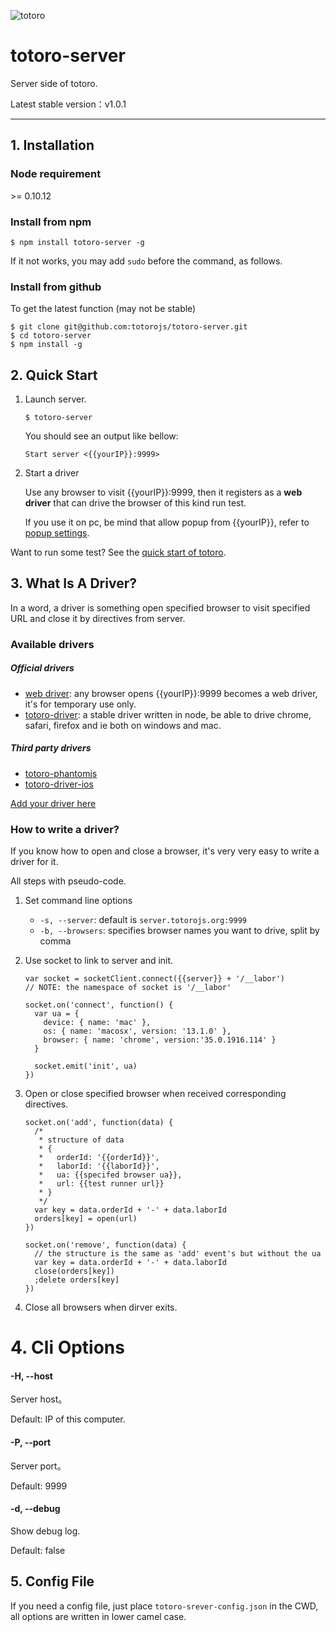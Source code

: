 ![totoro](https://f.cloud.github.com/assets/340282/891339/657d9018-fa54-11e2-9760-6955388fd8fc.jpg)

# totoro-server

Server side of totoro.

Latest stable version：v1.0.1

---

## 1. Installation

### Node requirement

\>= 0.10.12

### Install from npm

```
$ npm install totoro-server -g
```

If it not works, you may add `sudo` before the command, as follows.

### Install from github

To get the latest function (may not be stable)

```
$ git clone git@github.com:totorojs/totoro-server.git
$ cd totoro-server
$ npm install -g
```

## 2. Quick Start

1. Launch server.

    ```
    $ totoro-server
    ```

    You should see an output like bellow:

    ```
    Start server <{{yourIP}}:9999>
    ```

2. Start a driver

    Use any browser to visit {{yourIP}}:9999, then it registers as a **web driver** that can drive the browser of this kind run test.

    If you use it on pc, be mind that allow popup from {{yourIP}}, refer to [popup settings](https://github.com/totorojs/totoro-server/wiki/Popup-Settings.zh).

Want to run some test? See the [quick start of totoro](https://github.com/totorojs/totoro#totoro).


## 3. What Is A Driver?

In a word, a driver is something open specified browser to visit specified URL and close it by directives from server.

### Available drivers

##### Official drivers

- [web driver](http://server.totorojs.org:9999): any browser opens {{yourIP}}:9999 becomes a web driver, it's for temporary use only.
- [totoro-driver](https://github.com/totorojs/totoro-driver): a stable driver written in node, be able to drive chrome, safari, firefox and ie both on windows and mac.

##### Third party drivers

- [totoro-phantomjs](https://github.com/fengmk2/totoro-phantomjs)
- [totoro-driver-ios](https://github.com/sorrycc/totoro-driver-ios)

[Add your driver here](https://github.com/totorojs/totoro-server/issues/new)

### How to write a driver?

If you know how to open and close a browser, it's very very easy to write a driver for it.

All steps with pseudo-code.

1. Set command line options

    - `-s, --server`: default is `server.totorojs.org:9999`
    - `-b, --browsers`: specifies browser names you want to drive, split by comma

2. Use socket to link to server and init.

    ```
    var socket = socketClient.connect({{server}} + '/__labor')
    // NOTE: the namespace of socket is '/__labor'

    socket.on('connect', function() {
      var ua = {
        device: { name: 'mac' },
        os: { name: 'macosx', version: '13.1.0' },
        browser: { name: 'chrome', version:'35.0.1916.114' }
      }

      socket.emit('init', ua)
    })
    ```

3. Open or close specified browser when received corresponding directives.

    ```
    socket.on('add', function(data) {
      /*
       * structure of data
       * {
       *   orderId: '{{orderId}}',
       *   laborId: '{{laborId}}',
       *   ua: {{specifed browser ua}},
       *   url: {{test runner url}}
       * }
       */
      var key = data.orderId + '-' + data.laborId
      orders[key] = open(url)
    })

    socket.on('remove', function(data) {
      // the structure is the same as 'add' event's but without the ua
      var key = data.orderId + '-' + data.laborId
      close(orders[key])
      ;delete orders[key]
    })
    ```

4. Close all browsers when dirver exits.


# 4. Cli Options

#### -H, --host

Server host。

Default: IP of this computer.

#### -P, --port

Server port。

Default: 9999

#### -d, --debug

Show debug log.

Default: false

## 5. Config File

If you need a config file, just place `totoro-srever-config.json` in the CWD, all options are written in lower camel case.
